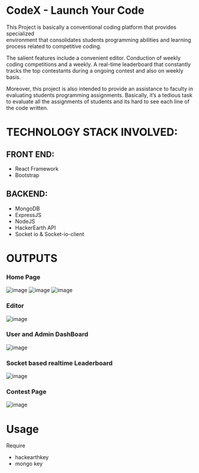 # CodeX - Launch Your Code

This Project is basically a conventional coding platform that provides specialized  
environment that consolidates students programming abilities 
and learning process related to competitive coding.

The salient features include a convenient editor. 
Conduction of weekly coding competitions and a weekly.
A real-time leaderboard that constantly tracks the top contestants during a ongoing contest and also on weekly basis.

Moreover, this project is also intended to provide an assistance 
to faculty in evaluating students programming assignments. 
Basically, it’s a tedious task to evaluate all the assignments of 
students and its hard to see each line of the code written.

# TECHNOLOGY STACK INVOLVED:
## FRONT END:
- React Framework
- Bootstrap
## BACKEND:
- MongoDB
- ExpressJS
- NodeJS
- HackerEarth API
- Socket io & Socket-io-client
# OUTPUTS
### Home Page
![image](https://user-images.githubusercontent.com/61978190/110613930-cf309d00-81b7-11eb-972b-a62bf4a52e5b.png)
![image](https://user-images.githubusercontent.com/61978190/110614216-2171be00-81b8-11eb-9723-f0a50a0b5580.png)
![image](https://user-images.githubusercontent.com/61978190/110614701-9c3ad900-81b8-11eb-973d-41bdfb5fb14f.png)
### Editor
![image](https://user-images.githubusercontent.com/61978190/110615347-56324500-81b9-11eb-929f-f440607ca6c9.png)
### User and Admin DashBoard
![image](https://user-images.githubusercontent.com/61978190/110632461-a7e4ca80-81cd-11eb-872e-6f2fa3d48e26.png)
### Socket based realtime Leaderboard
![image](https://user-images.githubusercontent.com/61978190/110632592-cf3b9780-81cd-11eb-938e-65825ef38caf.png)
### Contest Page
![image](https://user-images.githubusercontent.com/61978190/110632867-204b8b80-81ce-11eb-9f21-14ee561e0e8b.png)

# Usage
Require 
- hackearthkey
- mongo key

